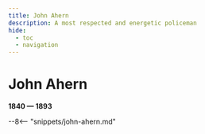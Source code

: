 ```yaml
---
title: John Ahern
description: A most respected and energetic policeman
hide:
  - toc
  - navigation 
---
```


# John Ahern

**1840 — 1893**

--8<-- "snippets/john-ahern.md"
